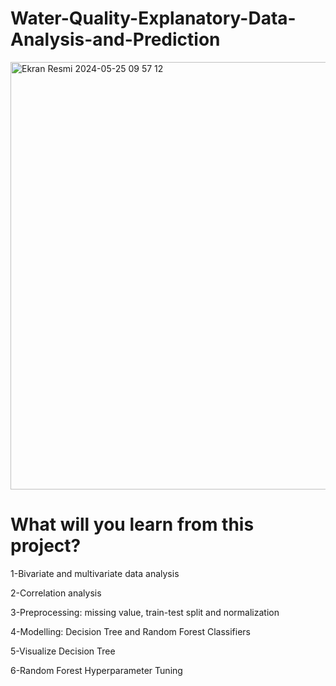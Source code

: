 # Water-Quality-Explanatory-Data-Analysis-and-Prediction

<img width="684" alt="Ekran Resmi 2024-05-25 09 57 12" src="https://github.com/MuhammetEminOzdemir/Water-Quality-Explanatory-Data-Analysis-and-Prediction/assets/80462839/7690ba0d-0387-45aa-b2e1-0aa52e3dbd4f">

# What will you learn from this project?

1-Bivariate and multivariate data analysis

2-Correlation analysis

3-Preprocessing: missing value, train-test split and normalization

4-Modelling: Decision Tree and Random Forest Classifiers

5-Visualize Decision Tree

6-Random Forest Hyperparameter Tuning
